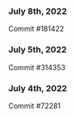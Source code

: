 ### July 8th, 2022

Commit #181422

### July 5th, 2022

Commit #314353


### July 4th, 2022

Commit #72281
